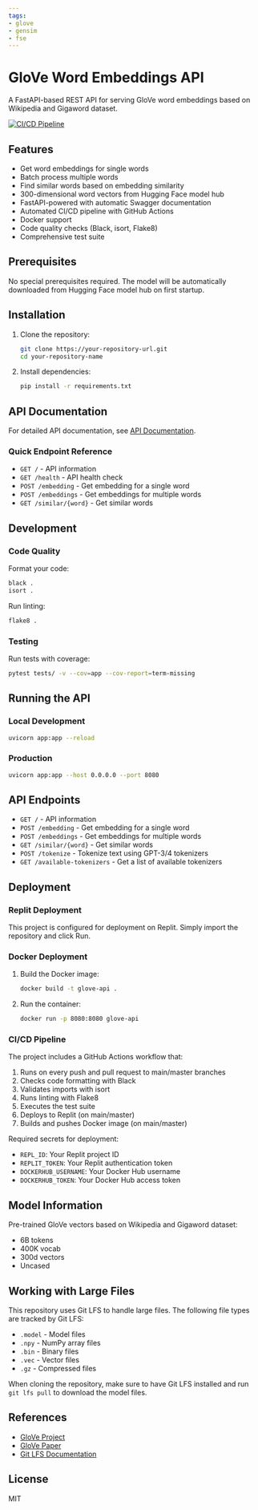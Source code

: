 ```yaml
---
tags:
- glove
- gensim
- fse
---
```

# GloVe Word Embeddings API

A FastAPI-based REST API for serving GloVe word embeddings based on Wikipedia and Gigaword dataset.

[![CI/CD Pipeline](https://github.com/{username}/glove-api/actions/workflows/main.yml/badge.svg)](https://github.com/{username}/glove-api/actions/workflows/main.yml)

## Features

- Get word embeddings for single words
- Batch process multiple words
- Find similar words based on embedding similarity
- 300-dimensional word vectors from Hugging Face model hub
- FastAPI-powered with automatic Swagger documentation
- Automated CI/CD pipeline with GitHub Actions
- Docker support
- Code quality checks (Black, isort, Flake8)
- Comprehensive test suite

## Prerequisites

No special prerequisites required. The model will be automatically downloaded from Hugging Face model hub on first startup.

## Installation

1. Clone the repository:
   ```bash
   git clone https://your-repository-url.git
   cd your-repository-name
   ```

2. Install dependencies:
   ```bash
   pip install -r requirements.txt
   ```



## API Documentation

For detailed API documentation, see [API Documentation](docs/api_documentation.md).

### Quick Endpoint Reference

- `GET /` - API information
- `GET /health` - API health check
- `POST /embedding` - Get embedding for a single word
- `POST /embeddings` - Get embeddings for multiple words
- `GET /similar/{word}` - Get similar words


## Development

### Code Quality

Format your code:
```bash
black .
isort .
```

Run linting:
```bash
flake8 .
```

### Testing

Run tests with coverage:
```bash
pytest tests/ -v --cov=app --cov-report=term-missing
```

## Running the API

### Local Development
```bash
uvicorn app:app --reload
```

### Production
```bash
uvicorn app:app --host 0.0.0.0 --port 8080
```

## API Endpoints

- `GET /` - API information
- `POST /embedding` - Get embedding for a single word
- `POST /embeddings` - Get embeddings for multiple words
- `GET /similar/{word}` - Get similar words
- `POST /tokenize` - Tokenize text using GPT-3/4 tokenizers
- `GET /available-tokenizers` - Get a list of available tokenizers

## Deployment

### Replit Deployment
This project is configured for deployment on Replit. Simply import the repository and click Run.

### Docker Deployment
1. Build the Docker image:
   ```bash
   docker build -t glove-api .
   ```

2. Run the container:
   ```bash
   docker run -p 8080:8080 glove-api
   ```

### CI/CD Pipeline

The project includes a GitHub Actions workflow that:
1. Runs on every push and pull request to main/master branches
2. Checks code formatting with Black
3. Validates imports with isort
4. Runs linting with Flake8
5. Executes the test suite
6. Deploys to Replit (on main/master)
7. Builds and pushes Docker image (on main/master)

Required secrets for deployment:
- `REPL_ID`: Your Replit project ID
- `REPLIT_TOKEN`: Your Replit authentication token
- `DOCKERHUB_USERNAME`: Your Docker Hub username
- `DOCKERHUB_TOKEN`: Your Docker Hub access token

## Model Information

Pre-trained GloVe vectors based on Wikipedia and Gigaword dataset:
- 6B tokens
- 400K vocab
- 300d vectors
- Uncased

## Working with Large Files

This repository uses Git LFS to handle large files. The following file types are tracked by Git LFS:
- `.model` - Model files
- `.npy` - NumPy array files
- `.bin` - Binary files
- `.vec` - Vector files
- `.gz` - Compressed files

When cloning the repository, make sure to have Git LFS installed and run `git lfs pull` to download the model files.

## References

- [GloVe Project](https://nlp.stanford.edu/projects/glove/)
- [GloVe Paper](https://nlp.stanford.edu/pubs/glove.pdf)
- [Git LFS Documentation](https://git-lfs.github.com/)

## License

MIT
